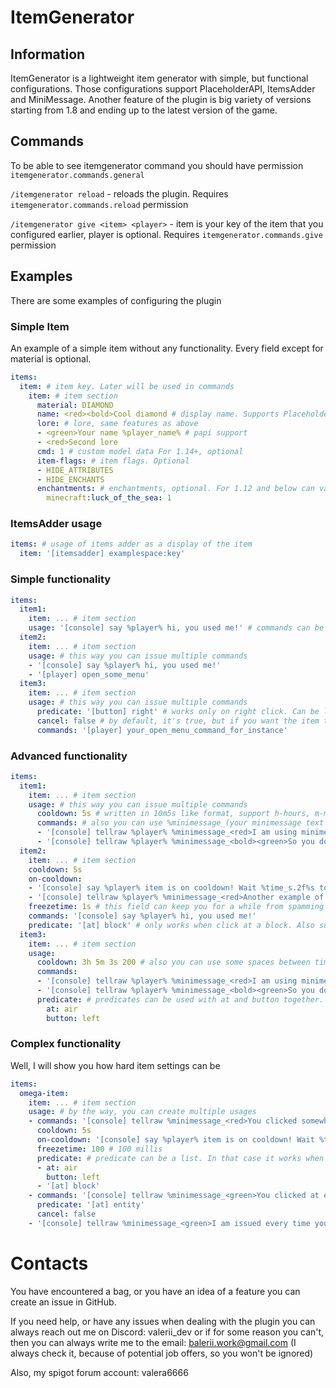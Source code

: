 # ItemGenerator

## Information
ItemGenerator is a lightweight item generator with simple, but functional configurations. Those configurations support PlaceholderAPI, ItemsAdder and MiniMessage. Another feature of the plugin is big variety of versions starting from 1.8 and ending up to the latest version of the game. 

## Commands
To be able to see itemgenerator command you should have permission `itemgenerator.commands.general`

`/itemgenerator reload` - reloads the plugin. Requires `itemgenerator.commands.reload` permission

`/itemgenerator give <item> <player>` - item is your key of the item that you configured earlier, player is optional.  Requires `itemgenerator.commands.give` permission

## Examples
There are some examples of configuring the plugin
### Simple Item
An example of a simple item without any functionality. Every field except for material is optional.
```yaml
items:
  item: # item key. Later will be used in commands
    item: # item section
      material: DIAMOND 
      name: <red><bold>Cool diamond # display name. Supports PlaceholderAPI and MiniMessage. Optional
      lore: # lore, same features as above
      - <green>Your name %player_name% # papi support
      - <red>Second lore
      cmd: 1 # custom model data For 1.14+, optional
      item-flags: # item flags. Optional
      - HIDE_ATTRIBUTES
      - HIDE_ENCHANTS
      enchantments: # enchantments, optional. For 1.12 and below can vary
        minecraft:luck_of_the_sea: 1
```

### ItemsAdder usage
```yaml
items: # usage of items adder as a display of the item
  item: '[itemsadder] examplespace:key'
```

### Simple functionality
```yaml
items:
  item1:
    item: ... # item section
    usage: '[console] say %player% hi, you used me!' # commands can be executed as a console or as a player
  item2:
    item: ... # item section
    usage: # this way you can issue multiple commands
    - '[console] say %player% hi, you used me!'
    - '[player] open_some_menu'
  item3:
    item: ... # item section
    usage: # this way you can issue multiple commands
      predicate: '[button] right' # works only on right click. Can be left|right|drop
      cancel: false # by default, it's true, but if you want the item to be used you can set it to false 
      commands: '[player] your_open_menu_command_for_instance'
```

### Advanced functionality
```yaml
items:
  item1:
    item: ... # item section
    usage: # this way you can issue multiple commands
      cooldown: 5s # written in 10m5s like format, support h-hours, m-minutes, s-seconds and millis if unit not specified
      commands: # also you can use %minimessage_(your minimessage text here)% to replace it with json when command is issued
      - '[console] tellraw %player% %minimessage_<red>I am using minimessage in placeholder%'
      - '[console] tellraw %player% %minimessage_<bold><green>So you don''t have to use json%'
  item2:
    item: ... # item section
    cooldown: 5s
    on-cooldown: 
    - '[console] say %player% item is on cooldown! Wait %time_s.2f%s to use again!' # you can use time placeholder to display in ever way you want
    - '[console] tellraw %player% %minimessage_<red>Another example of the time placeholder %time_t% %time_h.5f% %time_m.3f% %'
    freezetime: 1s # this field can keep you for a while from spamming on-cooldown commands after them being issued
    commands: '[console] say %player% hi, you used me!'
    predicate: '[at] block' # only works when click at a block. Also supports air|entity|player
  item3:
    item: ... # item section
    usage:
      cooldown: 3h 5m 3s 200 # also you can use some spaces between time tokens 
      commands:
      - '[console] tellraw %player% %minimessage_<red>I am using minimessage in placeholder%'
      - '[console] tellraw %player% %minimessage_<bold><green>So you don''t have to use json%'
      predicate: # predicates can be used with at and button together. In that case it will only work when clicked at air with left mouse button
        at: air
        button: left
```

### Complex functionality
Well, I will show you how hard item settings can be

```yaml
items:
  omega-item:
    item: ... # item section
    usage: # by the way, you can create multiple usages
    - commands: '[console] tellraw %minimessage_<red>You clicked somewhere%'
      cooldown: 5s
      on-cooldown: '[console] say %player% item is on cooldown! Wait %time_s.2f%s to use again!'
      freezetime: 100 # 100 millis
      predicate: # predicate can be a list. In that case it works when clicked at air with LMB or when clicked at block
      - at: air
        button: left
      - '[at] block'
    - commands: '[console] tellraw %minimessage_<green>You clicked at entity%'
      predicate: '[at] entity'
      cancel: false
    - '[console] tellraw %minimessage_<green>I am issued every time you interact with me%player%'
```

# Contacts
You have encountered a bag, or you have an idea of a feature you can create an issue in GitHub.

If you need help, or have any issues when dealing with the plugin you can always reach out me on Discord: valerii_dev or if for some reason you can't, then you can always write me to the email: balerii.work@gmail.com (I always check it, because of potential job offers, so you won't be ignored)

Also, my spigot forum account: valera6666